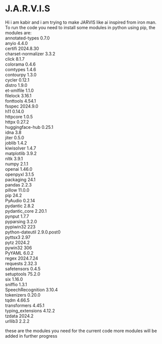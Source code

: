 # J.A.R.V.I.S

Hi i am kabir and i am trying to make JARVIS like ai inspired from iron man.<br>
To run the code you need to install some modules in python using pip, the modules are:<br>
annotated-types    0.7.0<br>
anyio              4.4.0<br>
certifi            2024.8.30<br>
charset-normalizer 3.3.2<br>
click              8.1.7<br>
colorama           0.4.6<br>
comtypes           1.4.6<br>
contourpy          1.3.0<br>
cycler             0.12.1<br>
distro             1.9.0<br>
et-xmlfile         1.1.0<br>
filelock           3.16.1<br>
fonttools          4.54.1<br>
fsspec             2024.9.0<br>
h11                0.14.0<br>
httpcore           1.0.5<br>
httpx              0.27.2<br>
huggingface-hub    0.25.1<br>
idna               3.8<br>
jiter              0.5.0<br>
joblib             1.4.2<br>
kiwisolver         1.4.7<br>
matplotlib         3.9.2<br>
nltk               3.9.1<br>
numpy              2.1.1<br>
openai             1.46.0<br>
openpyxl           3.1.5<br>
packaging          24.1<br>
pandas             2.2.3<br>
pillow             11.0.0<br>
pip                24.2<br>
PyAudio            0.2.14<br>
pydantic           2.8.2<br>
pydantic_core      2.20.1<br>
pynput             1.7.7<br>
pyparsing          3.2.0<br>
pypiwin32          223<br>
python-dateutil    2.9.0.post0<br>
pyttsx3            2.97<br>
pytz               2024.2<br>
pywin32            306<br>
PyYAML             6.0.2<br>
regex              2024.7.24<br>
requests           2.32.3<br>
safetensors        0.4.5<br>
setuptools         75.2.0<br>
six                1.16.0<br>
sniffio            1.3.1<br>
SpeechRecognition  3.10.4<br>
tokenizers         0.20.0<br>
tqdm               4.66.5<br>
transformers       4.45.1<br>
typing_extensions  4.12.2<br>
tzdata             2024.2<br>
urllib3            2.2.2<br>



these are the modules you need for the current code
more modules will be added in further progress
